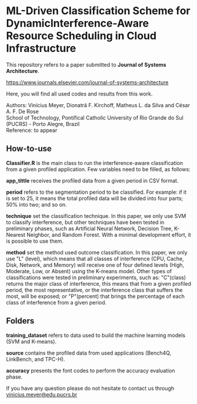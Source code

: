 # ML-Driven Classification Scheme for DynamicInterference-Aware Resource Scheduling in Cloud Infrastructure

This repository refers to a paper submitted to **Journal of Systems Architecture**.

https://www.journals.elsevier.com/journal-of-systems-architecture

Here, you will find all used codes and results from this work.</br>

Authors: Vinícius Meyer, Dionatrã F. Kirchoff, Matheus L. da Silva and César A. F. De Rose</br> 
School of Technology, Pontifical Catholic University of Rio Grande do Sul (PUCRS) - Porto Alegre, Brazil</br> 
Reference: to appear</br> 

## How-to-use

**Classifier.R** is the main class to run the interference-aware classification from a given profiled application. 
Few variables need to be filled, as follows:

**app_tittle** receives the profiled data from a given period in CSV format.

**period** refers to the segmentation period to be classified. For example: if it is set to 25, it means the total profiled data will be divided into four parts; 50% into two; and so on.

**technique** set the classification technique. In this paper, we only use SVM to classify interference, but other techniques have been tested in preliminary phases, such as Artificial Neural Network, Decision Tree, K-Nearest Neighbor, and Random Forest. With a minimal development effort, it is possible to use them.

**method** set the method used outcome classification. In this paper, we only use "L" (level), which means that all classes of interference (CPU, Cache, Disk, Network, and Memory) will receive one of four defined levels (High, Moderate, Low, or Absent) using the K-means model. Other types of classifications were tested in preliminary experiments, such as: "C"(class) returns the major class of interference, this means that from a given profiled period, the most representative, or the interference class that suffers the most, will be exposed; or "P"(percent) that brings the percentage of each class of interference from a given period.

## Folders

**training_dataset** refers to data used to build the machine learning models (SVM and K-means).

**source** contains the profiled data from used applications (Bench4Q, LinkBench, and TPC-H).

**accuracy** presents the font codes to perform the accuracy evaluation phase.


If you have any question please do not hesitate to contact us through vinicius.meyer@edu.pucrs.br</br>


